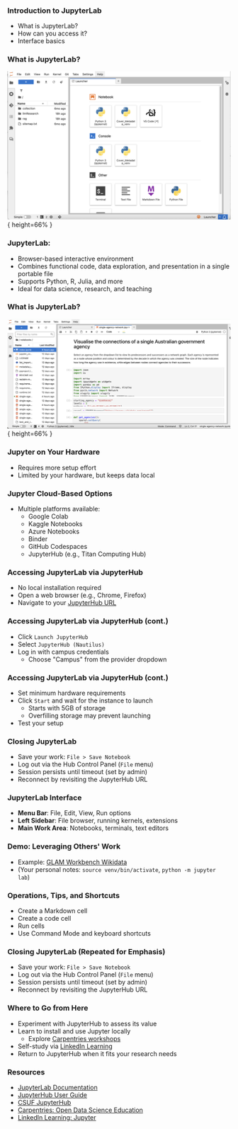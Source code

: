 ### Introduction to JupyterLab
- What is JupyterLab?
- How can you access it?
- Interface basics

### What is JupyterLab?
![JupyterLab Launcher](images/jupyterlablauncher.png){ height=66% }

### JupyterLab:
- Browser-based interactive environment
- Combines functional code, data exploration, and presentation in a single portable file
- Supports Python, R, Julia, and more
- Ideal for data science, research, and teaching

### What is JupyterLab?
![JupyterLab Launcher](images/jupyterlabopennotebook.png){ height=66% }

### Jupyter on Your Hardware
- Requires more setup effort
- Limited by your hardware, but keeps data local

### Jupyter Cloud-Based Options
- Multiple platforms available:
    - Google Colab
    - Kaggle Notebooks
    - Azure Notebooks
    - Binder
    - GitHub Codespaces
    - JupyterHub (e.g., Titan Computing Hub)

### Accessing JupyterLab via JupyterHub
- No local installation required
- Open a web browser (e.g., Chrome, Firefox)
- Navigate to your [JupyterHub URL](https://www.fullerton.edu/it/services/software/jupyter)

### Accessing JupyterLab via JupyterHub (cont.)
- Click `Launch JupyterHub`
- Select `JupyterHub (Nautilus)`
- Log in with campus credentials
    - Choose "Campus" from the provider dropdown

### Accessing JupyterLab via JupyterHub (cont.)
- Set minimum hardware requirements
- Click `Start` and wait for the instance to launch
    - Starts with 5GB of storage
    - Overfilling storage may prevent launching
- Test your setup

### Closing JupyterLab
- Save your work: `File > Save Notebook`
- Log out via the Hub Control Panel (`File` menu)
- Session persists until timeout (set by admin)
- Reconnect by revisiting the JupyterHub URL

### JupyterLab Interface
- **Menu Bar**: File, Edit, View, Run options
- **Left Sidebar**: File browser, running kernels, extensions
- **Main Work Area**: Notebooks, terminals, text editors

### Demo: Leveraging Others' Work
- Example: [GLAM Workbench Wikidata](https://glam-workbench.net/wikidata/)
- (Your personal notes: `source venv/bin/activate`, `python -m jupyter lab`)

### Operations, Tips, and Shortcuts
- Create a Markdown cell
- Create a code cell
- Run cells
- Use Command Mode and keyboard shortcuts

### Closing JupyterLab (Repeated for Emphasis)
- Save your work: `File > Save Notebook`
- Log out via the Hub Control Panel (`File` menu)
- Session persists until timeout (set by admin)
- Reconnect by revisiting the JupyterHub URL

### Where to Go from Here
- Experiment with JupyterHub to assess its value
- Learn to install and use Jupyter locally
    - Explore [Carpentries workshops](https://carpentries.org/workshops/upcoming-workshops/)
- Self-study via [LinkedIn Learning](https://www.linkedin.com/learning/introducing-jupyter/present-data-like-a-pro-with-jupyter)
- Return to JupyterHub when it fits your research needs

### Resources
- [JupyterLab Documentation](https://jupyterlab.readthedocs.io/en/stable/)
- [JupyterHub User Guide](https://nationalresearchplatform.org/documentation/userdocs/jupyter/jupyterhub-service/)
- [CSUF JupyterHub](https://www.fullerton.edu/it/services/software/jupyter/)
- [Carpentries: Open Data Science Education](https://carpentries.org/)
- [LinkedIn Learning: Jupyter](https://www.linkedin.com/learning/introducing-jupyter/)
